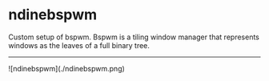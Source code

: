 # ndinebspwm
Custom setup of bspwm. Bspwm is a tiling window manager that represents windows as the leaves of a full binary tree.
<hr />
![ndinebspwm](./ndinebspwm.png)
